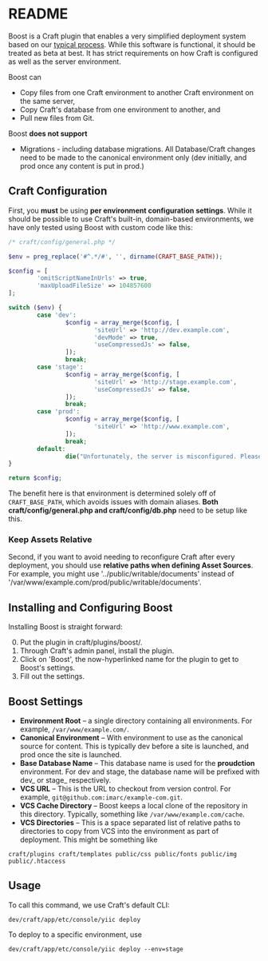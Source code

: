 README
======

Boost is a Craft plugin that enables a very simplified deployment system based on our [typical process](http://handbook.imarc.net/deployment). While this software is functional, it should be treated as beta at best. It has strict requirements on how Craft is configured as well as the server environment.

Boost can

* Copy files from one Craft environment to another Craft environment on the same server,
* Copy Craft's database from one environment to another, and
* Pull new files from Git.

Boost **does not support**

* Migrations - including database migrations. All Database/Craft changes need to be made to the canonical environment only (dev initially, and prod once any content is put in prod.)


Craft Configuration
-------------------

First, you **must** be using **per environment configuration settings**. While it should be possible to use Craft's built-in, domain-based environments, we have only tested using Boost with custom code like this:

```php
/* craft/config/general.php */

$env = preg_replace('#^.*/#', '', dirname(CRAFT_BASE_PATH));

$config = [
        'omitScriptNameInUrls' => true,
        'maxUploadFileSize' => 104857600
];

switch ($env) {
        case 'dev':
                $config = array_merge($config, [
                        'siteUrl' => 'http://dev.example.com',
                        'devMode' => true,
                        'useCompressedJs' => false,
                ]);
                break;
        case 'stage':
                $config = array_merge($config, [
                        'siteUrl' => 'http://stage.example.com',
                        'useCompressedJs' => false,
                ]);
                break;
        case 'prod':
                $config = array_merge($config, [
                        'siteUrl' => 'http://www.example.com',
                ]);
                break;
        default:
                die("Unfortunately, the server is misconfigured. Please review the configuration in config/general.php.");
}

return $config;
```

The benefit here is that environment is determined solely off of `CRAFT_BASE_PATH`, which avoids issues with domain aliases. **Both craft/config/general.php and craft/config/db.php** need to be setup like this.

### Keep Assets Relative

Second, if you want to avoid needing to reconfigure Craft after every deployment, you should use **relative paths when defining Asset Sources**. For example, you might use '../public/writable/documents' instead of '/var/www/example.com/prod/public/writable/documents'.


Installing and Configuring Boost
--------------------------------

Installing Boost is straight forward:

0. Put the plugin in craft/plugins/boost/.
0. Through Craft's admin panel, install the plugin.
0. Click on 'Boost', the now-hyperlinked name for the plugin to get to Boost's
   settings.
0. Fill out the settings.

Boost Settings
--------------

* **Environment Root** – a single directory containing all environments. For example, `/var/www/example.com/`.
* **Canonical Environment** – With environment to use as the canonical source for content. This is typically dev before a site is launched, and prod once the site is launched.
* **Base Database Name** – This database name is used for the **proudction** environment. For dev and stage, the database name will be prefixed with dev\_ or stage\_ respectively.
* **VCS URL** – This is the URL to checkout from version control. For example, `git@github.com:imarc/example-com.git`.
* **VCS Cache Directory** – Boost keeps a local clone of the repository in this directory. Typically, something like `/var/www/example.com/cache`.
* **VCS Directories** – This is a space separated list of relative paths to directories to copy from VCS into the environment as part of deployment. This might be something like

```
craft/plugins craft/templates public/css public/fonts public/img public/.htaccess
```

Usage
-----

To call this command, we use Craft's default CLI:

    dev/craft/app/etc/console/yiic deploy

To deploy to a specific environment, use

    dev/craft/app/etc/console/yiic deploy --env=stage
